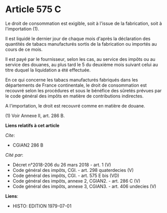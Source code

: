 # Article 575 C

Le droit de consommation est exigible, soit à l'issue de la fabrication, soit à l'importation (1).

Il est liquidé le dernier jour de chaque mois d'après la déclaration des quantités de tabacs manufacturés sortis de la
fabrication ou importés au cours de ce mois.

Il est payé par le fournisseur, selon les cas, au service des impôts ou au service des douanes, au plus tard le 5 du deuxième
mois suivant celui au titre duquel la liquidation a été effectuée.

En ce qui concerne les tabacs manufacturés fabriqués dans les départements de France continentale, le droit de consommation
est recouvré selon les procédures et sous le bénéfice des sûretés prévues par le code général des impôts en matière de
contributions indirectes.

A l'importation, le droit est recouvré comme en matière de douane.

(1) Voir Annexe II, art. 286 B.

**Liens relatifs à cet article**

_Cite_:

  - CGIAN2 286 B

_Cité par_:

  - Décret n°2018-206 du 26 mars 2018 - art. 1 (V)
  - Code général des impôts, CGI. - art. 298 quaterdecies (V)
  - Code général des impôts, CGI. - art. 575 E bis (VD)
  - Code général des impôts, annexe 2, CGIAN2. - art. 286 C (V)
  - Code général des impôts, annexe 3, CGIAN3. - art. 406 undecies (V)

**Liens**:

  - HISTO: EDITION 1979-07-01
